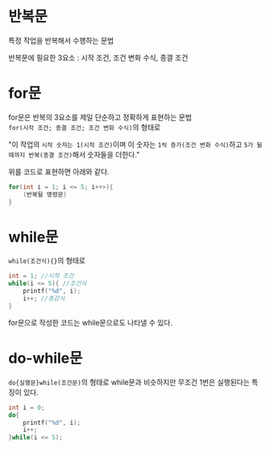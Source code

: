 # 반복문
특정 작업을 반복해서 수행하는 문법

반복문에 필요한 3요소
: 시작 조건, 조건 변화 수식, 종결 조건

# for문
for문은 반복의 3요소를 제일 단순하고 정확하게 표현하는 문법<br>
`for(시작 조건; 종결 조건; 조건 변화 수식)`의 형태로

"이 작업의 `시작 숫자는 1(시작 조건)`이며 이 숫자는 `1씩 증가(조건 변화 수식)`하고 `5가 될 때까지 반복(종결 조건)`해서 숫자들을 더한다."<br>

위를 코드로 표현하면 아래와 같다.

```c
for(int i = 1; i <= 5; i++>){
    (반복될 명령문)
}
```

# while문
`while(조건식){}`의 형태로

```c
int = 1; //시작 조건
while(i <= 5){ //조건식
    printf("%d", i);
    i++; //증감식
}
```
for문으로 작성한 코드는 while문으로도 나타낼 수 있다.

# do-while문
`do{실행문}while(조건문)`의 형태로
while문과 비슷하지만 무조건 1번은 실행된다는 특징이 있다.
```c
int i = 0;
do{
    printf("%d", i);
    i++;
}while(i <= 5);
```
